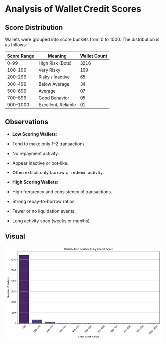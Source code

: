 # Analysis of Wallet Credit Scores

## Score Distribution

Wallets were grouped into score buckets from 0 to 1000. The distribution is as follows:

| Score Range | Meaning              | Wallet Count |
|-------------|----------------------|--------------|
| 0–99        | High Risk (Bots)     | 3216         |
| 100–199     | Very Risky           | 169          |
| 200–299     | Risky / Inactive     | 65           |
| 300–499     | Below Average        | 34           |
| 500–699     | Average              | 07           |
| 700–899     | Good Behavior        | 05           |
| 900–1000    | Excellent, Reliable  | 01           |


## Observations

-  **Low Scoring Wallets**:
  - Tend to make only 1–2 transactions.
  - No repayment activity.
  - Appear inactive or bot-like.
  - Often exhibit only borrow or redeem activity.

-  **High Scoring Wallets**:
  - High frequency and consistency of transactions.
  - Strong repay-to-borrow ratios.
  - Fewer or no liquidation events.
  - Long activity span (weeks or months).

## Visual

![Score Distribution](score_distribution.png)
